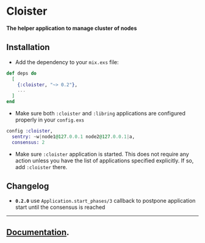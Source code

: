 # Cloister

**The helper application to manage cluster of nodes**

## Installation

* Add the dependency to your `mix.exs` file:

```elixir
def deps do
  [
    {:cloister, "~> 0.2"},
    ...
  ]
end
```

* Make sure both `:cloister` and `:libring` applications are configured properly in your `config.exs`

```elixir
config :cloister,
  sentry: ~w|node1@127.0.0.1 node2@127.0.0.1|a,
  consensus: 2
```

* Make sure `:cloister` application is started. This does not require any action unless you have the list of applications specified explicitly. If so, add `:cloister` there.

## Changelog

- **`0.2.0`** use `Application.start_phases/3` callback to postpone application start until the consensus is reached


---

## [Documentation](https://hexdocs.pm/cloister).

